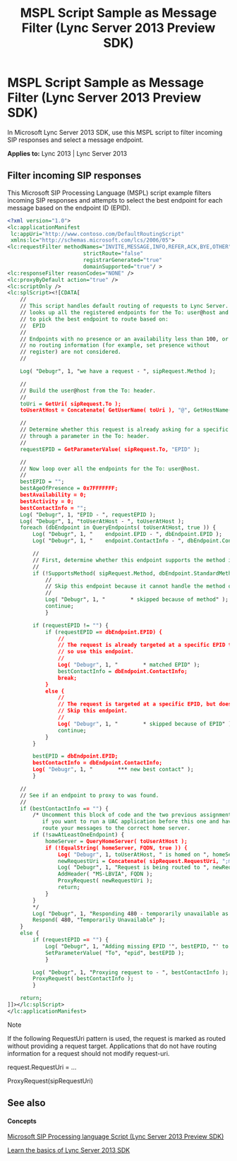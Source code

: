 ﻿---
title: MSPL Script Sample as Message Filter (Lync Server 2013 Preview SDK)
TOCTitle: MSPL Script Sample as Message Filter (Lync Server 2013 Preview SDK)
ms:assetid: 3c376523-4d91-41db-9c80-e842784b58d7
ms:mtpsurl: https://msdn.microsoft.com/en-us/library/Dn439065(v=office.15)
ms:contentKeyID: 57096221
ms.date: 07/24/2014
mtps_version: v=office.15
dev_langs:
- xml
---

# MSPL Script Sample as Message Filter (Lync Server 2013 Preview SDK)

In Microsoft Lync Server 2013 SDK, use this MSPL script to filter incoming SIP responses and select a message endpoint.


**Applies to:** Lync 2013 | Lync Server 2013

## Filter incoming SIP responses

This Microsoft SIP Processing Language (MSPL) script example filters incoming SIP responses and attempts to select the best endpoint for each message based on the endpoint ID (EPID).

``` xml
<?xml version="1.0">
<lc:applicationManifest
 lc:appUri="http://www.contoso.com/DefaultRoutingScript"
 xmlns:lc="http://schemas.microsoft.com/lcs/2006/05">
<lc:requestFilter methodNames="INVITE,MESSAGE,INFO,REFER,ACK,BYE,OTHER"
                        strictRoute="false"
                        registrarGenerated="true"
                        domainSupported="true"/ >
<lc:responseFilter reasonCodes="NONE" />
<lc:proxyByDefault action="true" />
<lc:scriptOnly />
<lc:splScript><![CDATA[
    //
    // This script handles default routing of requests to Lync Server.  It
    // looks up all the registered endpoints for the To: user@host and tries
    // to pick the best endpoint to route based on:
    //  EPID
    //
    // Endpoints with no presence or an availability less than 100, or
    // no routing information (for example, set presence without
    // register) are not considered.
    //

    Log( "Debugr", 1, "we have a request - ", sipRequest.Method );

    //
    // Build the user@host from the To: header.
    //
    toUri = GetUri( sipRequest.To );
    toUserAtHost = Concatenate( GetUserName( toUri ), "@", GetHostName( toUri ) );

    //
    // Determine whether this request is already asking for a specific EPID
    // through a parameter in the To: header.
    //
    requestEPID = GetParameterValue( sipRequest.To, "EPID" );

    //
    // Now loop over all the endpoints for the To: user@host.
    //
    bestEPID = "";
    bestAgeOfPresence = 0x7FFFFFFF;
    bestAvailability = 0;
    bestActivity = 0;
    bestContactInfo = "";
    Log( "Debugr", 1, "EPID - ", requestEPID );
    Log( "Debugr", 1, "toUserAtHost - ", toUserAtHost );
    foreach (dbEndpoint in QueryEndpoints( toUserAtHost, true )) {
        Log( "Debugr", 1, "    endpoint.EPID - ", dbEndpoint.EPID );
        Log( "Debugr", 1, "    endpoint.ContactInfo - ", dbEndpoint.ContactInfo );

        //
        // First, determine whether this endpoint supports the method in the request.
        //
        if (!SupportsMethod( sipRequest.Method, dbEndpoint.StandardMethods, dbEndpoint.ExtraMethods )) {
            //
            // Skip this endpoint because it cannot handle the method on this request.
            //
            Log( "Debugr", 1, "        * skipped because of method" );
            continue;
            }

        if (requestEPID != "") {
            if (requestEPID == dbEndpoint.EPID) {
                //
                // The request is already targeted at a specific EPID that can handle the method,
                // so use this endpoint.
                //
                Log( "Debugr", 1, "        * matched EPID" );
                bestContactInfo = dbEndpoint.ContactInfo;
                break;
            }
            else {
                //
                // The request is targeted at a specific EPID, but does not match this endpoint.
                // Skip this endpoint.
                //
                Log( "Debugr", 1, "        * skipped because of EPID" );
                continue;
            }
        }

        bestEPID = dbEndpoint.EPID;
        bestContactInfo = dbEndpoint.ContactInfo;
        Log( "Debugr", 1, "        *** new best contact" );
        }

    //
    // See if an endpoint to proxy to was found.
    //
    if (bestContactInfo == "") {
        /* Uncomment this block of code and the two previous assignments to sawAtLeastOneEndpoint
           if you want to run a UAC application before this one and have this code
           route your messages to the correct home server.
        if (!sawAtLeastOneEndpoint) {
            homeServer = QueryHomeServer( toUserAtHost );
            if (!EqualString( homeServer, FQDN, true )) {
                Log( "Debugr", 1, toUserAtHost, " is homed on ", homeServer );
                newRequestUri = Concatenate( sipRequest.RequestUri, ";maddr=", homeServer );
                Log( "Debugr", 1, "Request is being routed to ", newRequestUri );
                AddHeader( "MS-LBVIA", FQDN );
                ProxyRequest( newRequestUri );
                return;
            }
        }
        */
        Log( "Debugr", 1, "Responding 480 - temporarily unavailable as no suitable endpoint found" );
        Respond( 480, "Temporarily Unavailable" );
    }
    else {
        if (requestEPID == "") {
            Log( "Debugr", 1, "Adding missing EPID '", bestEPID, "' to To header" );
            SetParameterValue( "To", "epid", bestEPID );
            }

        Log( "Debugr", 1, "Proxying request to - ", bestContactInfo );
        ProxyRequest( bestContactInfo );
        }

    return;
]]></lc:splScript>
</lc:applicationManifest>
```


> [!NOTE]
> <P>If the following RequestUri pattern is used, the request is marked as routed without providing a request target. Applications that do not have routing information for a request should not modify request-uri.</P>
> <P>request.RequestUri = ...</P>
> <P>ProxyRequest(sipRequestUri)</P>



## See also

#### Concepts

[Microsoft SIP Processing language Script (Lync Server 2013 Preview SDK)](microsoft-sip-processing-language-script-lync-server-2013-preview-sdk.md)

[Learn the basics of Lync Server 2013 SDK](learn-the-basics-of-lync-server-2013-sdk.md)

